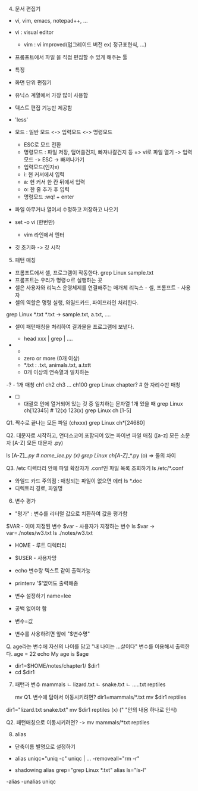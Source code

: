 4) 문서 편집기
  - vi, vim, emacs, notepad++, ...
  - vi : visual editor
    - vim : vi improved(업그레이드 버전 ex) 정규표현식, ...)
  - 프롬프트에서 파일 을 직접 편집할 수 있게 해주는 툴
  - 특징
  - 화면 단위 편집기
  - 유닉스 계열에서 가장 많이 사용함
  - 텍스트 편집 기능만 제공함
  - 'less'
  - 모드 : 일반 모드 <-> 입력모드 <-> 명령모드
    - ESC로 모드 전환
    - 명령모드 : 파일 저장, 덮어쓸건지, 빠져나갈건지 등
    => vi로 파일 열기 -> 입력모드 -> ESC -> 빠져나가기
    - 입력모드(인자x)
    - i: 현 커서에서 입력
    - a: 현 커서 한 칸 뒤에서 입력
    - o: 한 줄 추가 후 입력
    - 명령모드
    :wq! + enter

  - 파일 아무거나 열어서 수정하고 저장하고 나오기

  - set -o vi (한번만)
    - vim 라인에서 엔터

  - 깃 초기화 -> 깃 시작

5) 패턴 매칭

  - 프롬프트에서 셸, 프로그램이 작동한다.
    grep Linux sample.txt
  - 프롬프트는 우리가 명령ㅇ르 실행하는 곳
  - 셸은 사용자와 리눅스 운영체제를 연결해주는 매개체
    리눅스 - 셸, 프롬프트 - 사용자
  - 셸의 역할은 명령 실행, 와일드카드, 파이프라인 처리한다.

grep Linux *.txt
*.txt -> sample.txt, a.txt, ....
  - 셸이 패턴매칭을 처리하여 결과물을 프로그램에 보낸다.
    - head xxx | grep | ....

  - *
    - zero or more (0개 이상)
    - *.txt : .txt, animals.txt, a.txtt
    - 0개 이상의 연속열과 일치하는

  -?
    - 1개 매칭
      ch1 ch2 ch3 ... ch100
      grep Linux chapter? # 한 자리수만 매칭

  - [ ]
    - 대괄호 안에 열거되어 있는 것 중 일치하는 문자열 1개 있을 때
      grep Linux ch[12345] # 12(x) 123(x)
      grep Linux ch [1-5]

Q1. 짝수로 끝나는 모든 파일 (chxxx)
 grep Linux ch*[24680]

Q2. 대문자로 시작하고, 언더스코어 포함되어 있는 파이썬 파일 매칭
 ([a-z] 모든 소문자 [A-Z] 모든 대문자 .py)

 ls [A-Z]*_.py # name_lee.py  (x)
 grep Linux ch[A-Z]*_*.py  (o)
=> 둘의 차이

Q3. /etc 디렉터리 안에 파일 확장자가 .conf인 파일 목록 조회하기
 ls /etc/*.conf

  - 와일드 카드 주의점 : 매칭되는 파일이 없으면 에러
   ls *.doc
  - 디렉토리 경로, 파일명

6) 변수 평가
  - "평가" : 변수를 리터럴 값으로 치환하여 값을 평가함

  $VAR - 이미 지정된 변수
  $var - 사용자가 지정하는 변수
   ls $var
    -> var=./notes/w3.txt
    ls ./notes/w3.txt

  - HOME - 루트 디렉터리
  - $USER - 사용자망


  - echo 변수랑 텍스트 같이 출력가능
  - printenv '$'없어도 출력해줌

  - 변수 설정하기
  name=lee
  - 공백 없어야 함
  - 변수=값
  - 변수를 사용하려면 앞에 "$변수명"

 Q. age라는 변수에 자신의 나이를 담고 "내 나이는 ...살이다" 변수를 이용해서 출력한다.
  age = 22
  echo My age is $age

  - dir1=$HOME/notes/chapter1/
  $dir1
  - cd $dir1


7) 패턴과 변수
  mammals
   ㄴ lizard.txt
   ㄴ snake.txt
   ㄴ .....txt
  reptiles

   mv <from> <to>
 Q1. 변수에 담아서 이동시키려면?
 dir1=mammals/*.txt
 mv $dir1 reptiles

 dir1="lizard.txt snake.txt"
 mv $dir1 reptiles  (x) (" "안의 내용 하나로 인식)

 Q2. 패턴매칭으로 이동시키려면?
  -> mv mammals/*txt reptiles

8) alias
  - 단축이름 별명으로 설정하기
  - alias uniqc="uniq -c"
  uniqc | ...
  -removeall="rm -r"

  - shadowing
  alias grep="grep Linux *.txt"
  alias ls="ls-l"

  -alias
  -unalias uniqc
